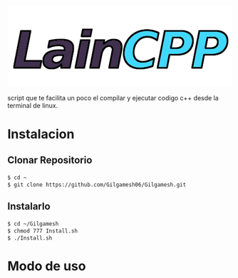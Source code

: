 
<p align="center">
  <img src="/images/logo.png" alt="logo">
</p>


<p>
	script que te facilita un poco el compilar y ejecutar codigo c++
	desde la terminal de linux.
</p>


# Instalacion
 
## Clonar Repositorio

```
$ cd ~
$ git clone https://github.com/Gilgamesh06/Gilgamesh.git
```

## Instalarlo

```
$ cd ~/Gilgamesh
$ chmod 777 Install.sh
$ ./Install.sh
```

# Modo de uso


